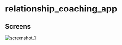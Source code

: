 # relationship_coaching_app


## Screens

![screenshot_1](https://user-images.githubusercontent.com/26245770/52537648-c586a200-2d71-11e9-9f7d-566d1f742308.png)

